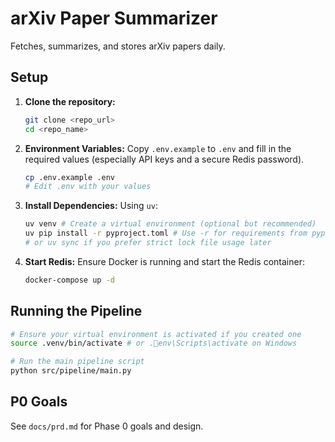 # arXiv Paper Summarizer

Fetches, summarizes, and stores arXiv papers daily.

## Setup

1.  **Clone the repository:**
    ```bash
    git clone <repo_url>
    cd <repo_name>
    ```

2.  **Environment Variables:**
    Copy `.env.example` to `.env` and fill in the required values (especially API keys and a secure Redis password).
    ```bash
    cp .env.example .env
    # Edit .env with your values
    ```

3.  **Install Dependencies:**
    Using `uv`:
    ```bash
    uv venv # Create a virtual environment (optional but recommended)
    uv pip install -r pyproject.toml # Use -r for requirements from pyproject.toml
    # or uv sync if you prefer strict lock file usage later
    ```

4.  **Start Redis:**
    Ensure Docker is running and start the Redis container:
    ```bash
    docker-compose up -d
    ```

## Running the Pipeline

```bash
# Ensure your virtual environment is activated if you created one
source .venv/bin/activate # or .env\Scripts\activate on Windows

# Run the main pipeline script
python src/pipeline/main.py
```

## P0 Goals

See `docs/prd.md` for Phase 0 goals and design. 
